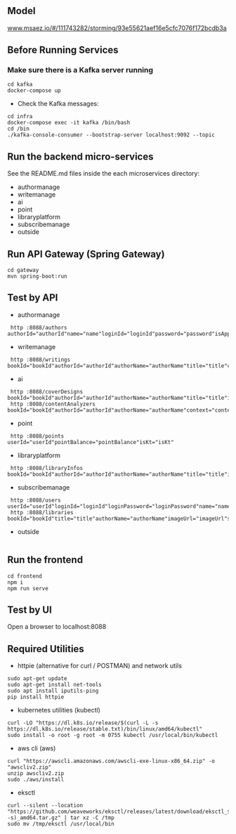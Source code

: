 # 

## Model
www.msaez.io/#/111743282/storming/93e55621aef16e5cfc7076f172bcdb3a

## Before Running Services
### Make sure there is a Kafka server running
```
cd kafka
docker-compose up
```
- Check the Kafka messages:
```
cd infra
docker-compose exec -it kafka /bin/bash
cd /bin
./kafka-console-consumer --bootstrap-server localhost:9092 --topic
```

## Run the backend micro-services
See the README.md files inside the each microservices directory:

- authormanage
- writemanage
- ai
- point
- libraryplatform
- subscribemanage
- outside


## Run API Gateway (Spring Gateway)
```
cd gateway
mvn spring-boot:run
```

## Test by API
- authormanage
```
 http :8088/authors authorId="authorId"name="name"loginId="loginId"password="password"isApproved="isApproved"portfolioUrl="portfolioUrl"
```
- writemanage
```
 http :8088/writings bookId="bookId"authorId="authorId"authorName="authorName"title="title"context="context"registration="registration"
```
- ai
```
 http :8088/coverDesigns bookId="bookId"authorId="authorId"authorName="authorName"title="title"imageUrl="imageUrl"generatedBy="generatedBy"updatedAt="updatedAt"createdAt="createdAt"
 http :8088/contentAnalyzers bookId="bookId"authorId="authorId"authorName="authorName"context="context"maxLength="maxLength"language="Language"classificationType="classificationType"requestedBy="requestedBy"
```
- point
```
 http :8088/points userId="userId"pointBalance="pointBalance"isKt="isKt"
```
- libraryplatform
```
 http :8088/libraryInfos bookId="bookId"authorId="authorId"authorName="authorName"title="title"imageUrl="imageUrl"summary="summary"context="context"classificationType="classificationType"publishDate="publishDate"selectCount="selectCount"rank="rank"bestseller="bestseller"
```
- subscribemanage
```
 http :8088/users userId="userId"loginId="loginId"loginPassword="loginPassword"name="name"isKt="isKt"isSubscribe="isSubscribe"pointBalance="pointBalance"subscriptionDate="subscriptionDate"
 http :8088/libraries bookId="bookId"title="title"authorName="authorName"imageUrl="imageUrl"summary="summary"
```
- outside
```
```


## Run the frontend
```
cd frontend
npm i
npm run serve
```

## Test by UI
Open a browser to localhost:8088

## Required Utilities

- httpie (alternative for curl / POSTMAN) and network utils
```
sudo apt-get update
sudo apt-get install net-tools
sudo apt install iputils-ping
pip install httpie
```

- kubernetes utilities (kubectl)
```
curl -LO "https://dl.k8s.io/release/$(curl -L -s https://dl.k8s.io/release/stable.txt)/bin/linux/amd64/kubectl"
sudo install -o root -g root -m 0755 kubectl /usr/local/bin/kubectl
```

- aws cli (aws)
```
curl "https://awscli.amazonaws.com/awscli-exe-linux-x86_64.zip" -o "awscliv2.zip"
unzip awscliv2.zip
sudo ./aws/install
```

- eksctl 
```
curl --silent --location "https://github.com/weaveworks/eksctl/releases/latest/download/eksctl_$(uname -s)_amd64.tar.gz" | tar xz -C /tmp
sudo mv /tmp/eksctl /usr/local/bin
```
